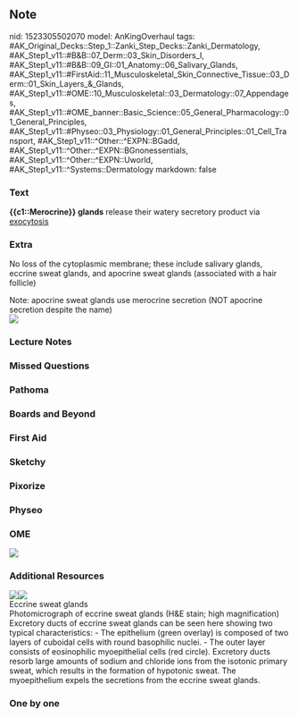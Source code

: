 ## Note
nid: 1523305502070
model: AnKingOverhaul
tags: #AK_Original_Decks::Step_1::Zanki_Step_Decks::Zanki_Dermatology, #AK_Step1_v11::#B&B::07_Derm::03_Skin_Disorders_I, #AK_Step1_v11::#B&B::09_GI::01_Anatomy::06_Salivary_Glands, #AK_Step1_v11::#FirstAid::11_Musculoskeletal_Skin_Connective_Tissue::03_Derm::01_Skin_Layers_&_Glands, #AK_Step1_v11::#OME::10_Musculoskeletal::03_Dermatology::07_Appendages, #AK_Step1_v11::#OME_banner::Basic_Science::05_General_Pharmacology::01_General_Principles, #AK_Step1_v11::#Physeo::03_Physiology::01_General_Principles::01_Cell_Transport, #AK_Step1_v11::^Other::^EXPN::BGadd, #AK_Step1_v11::^Other::^EXPN::BGnonessentials, #AK_Step1_v11::^Other::^EXPN::Uworld, #AK_Step1_v11::^Systems::Dermatology
markdown: false

### Text
<b>{{c1::Merocrine}} glands</b> release their watery secretory
product via <u>exocytosis</u>

### Extra
No loss of the cytoplasmic membrane; these include salivary glands,
eccrine sweat glands, and apocrine sweat glands (associated with a
hair follicle)
<div>
  Note: apocrine sweat glands use merocrine secretion (NOT apocrine
  secretion despite the name)
</div>
<div>
  <div><img src="paste-88326002442241.jpg"></div>
</div>

### Lecture Notes


### Missed Questions


### Pathoma


### Boards and Beyond


### First Aid


### Sketchy


### Pixorize


### Physeo


### OME
<div class="ome-widget">
  <a href=
  "https://onlinemeded.org/spa/general-pharmacology/general-principles/acquire?ref=anki">
  <img src="_OME_AnkiFlashcards_Lesson_6.png"></a>
</div>

### Additional Resources
<div><img src="big_570621874f3a9.jpg"><img src=
"570621874f3a9.jpg"></div>
<div>
  <div>
    <div>
      Eccrine sweat glands
    </div>
  </div>
  <div>
    <div>
      <div>
        Photomicrograph of eccrine sweat glands (H&E stain;
        high magnification)
      </div>
      <div>
        Excretory ducts of eccrine sweat glands can be seen here
        showing two typical characteristics: - The epithelium
        (green overlay) is composed of two layers of cuboidal cells
        with round basophilic nuclei. - The outer layer consists of
        eosinophilic myoepithelial cells (red circle). Excretory
        ducts resorb large amounts of sodium and chloride ions from
        the isotonic primary sweat, which results in the formation
        of hypotonic sweat. The myoepithelium expels the secretions
        from the eccrine sweat glands.
      </div>
    </div>
  </div>
</div>

### One by one


